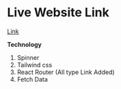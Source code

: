 # Live Website Link
[Link](https://crypto-cafe-react-router-devtabibur.netlify.app/)



**Technology**
1. Spinner
2. Tailwind css
3. React Router (All type Link Added)
4. Fetch Data
